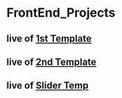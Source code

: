 # FrontEnd_Projects

## live of [1st Template](https://tamp1.netlify.app/)

## live of [2nd Template](https://template2eman.netlify.app/)

## live of [Slider Temp](https://slider-temp-eman.netlify.app/)

